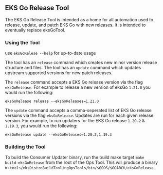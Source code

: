 ## EKS Go Release Tool
The EKS Go Release Tool is intended as a home for all automation used to release, update, and patch EKS Go with new releases.
It is intended to eventually replace eksGoTool.

### Using the Tool
use `eksGoRelese --help` for up-to-date usage

The tool has an `release` command which creates new minor version release structure and files.
The tool has an `update` command which updates upstream supported versions for new patch releases.

The `release` command accepts a EKS Go release version via the flag `eksGoRelease`. 
For example to release a new version of eksGo `1.21.0`
you would run the following:

```shell
eksGoRelease release --eksGoReleases=1.21.0
```

The `update` command accepts a comma-seperated list of EKS Go release versions via the flag `eksGoRelease`. 
Updates are run for each given release version. For example, to run updaters for the EKS Go release `1.20.2` & `1.19.3`, 
you would run the following:

```shell
eksGoRelease update --eksGoReleases=1.20.2,1.19.3
```

### Building the Tool
To build the Consumer Updater binary, run the build make target `make build-eksGoRelease`
from the root of the Ops Tool. This will produce a binary in `tools/eksDistroBuildToolingOpsTools/bin/$GOOS/$GOARCH/eksGoRelease`.
